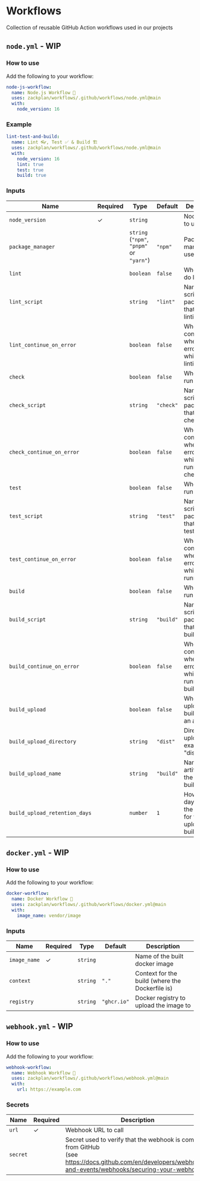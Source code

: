 # Workflows

Collection of reusable GitHub Action workflows used in our projects

## `node.yml` - WIP

### How to use

Add the following to your workflow:
```yaml
node-js-workflow:
  name: Node.js Workflow 📝
  uses: zackplan/workflows/.github/workflows/node.yml@main
  with:
    node_version: 16
```

### Example

```yaml
lint-test-and-build:
  name: Lint 👓, Test ✅ & Build 🏗
  uses: zackplan/workflows/.github/workflows/node.yml@main
  with:
    node_version: 16
    lint: true
    test: true
    build: true
```

### Inputs

| Name                          | Required | Type                                     | Default   | Description                                                      | 
|-------------------------------|----------|------------------------------------------|-----------|------------------------------------------------------------------|
| `node_version`                | ✓        | `string`                                 |           | Node version to use                                              |
| `package_manager`             |          | `string` (`"npm"`, `"pnpm"` or `"yarn"`) | `"npm"`   | Package manager to use                                           |
| `lint`                        |          | `boolean`                                | `false`   | Whether to do linting                                            |
| `lint_script`                 |          | `string`                                 | `"lint"`  | Name of the script in package.json that does linting             |
| `lint_continue_on_error`      |          | `boolean`                                | `false`   | Whether to continue when an error occurs while doing linting     |
| `check`                       |          | `boolean`                                | `false`   | Whether to run checks                                            |
| `check_script`                |          | `string`                                 | `"check"` | Name of the script in package.json that runs checks              |
| `check_continue_on_error`     |          | `boolean`                                | `false`   | Whether to continue when an error occurs while running checks    |
| `test`                        |          | `boolean`                                | `false`   | Whether to run tests                                             |
| `test_script`                 |          | `string`                                 | `"test"`  | Name of the script in package.json that runs tests               |
| `test_continue_on_error`      |          | `boolean`                                | `false`   | Whether to continue when an error occurs while running tests     |
| `build`                       |          | `boolean`                                | `false`   | Whether to run the build                                         |
| `build_script`                |          | `string`                                 | `"build"` | Name of the script in package.json that runs the build           |
| `build_continue_on_error`     |          | `boolean`                                | `false`   | Whether to continue when an error occurs while running the build |
| `build_upload`                |          | `boolean`                                | `false`   | Whether to upload the built files as an artifact                 |
| `build_upload_directory`      |          | `string`                                 | `"dist"`  | Directory to upload (for example "dist")                         |
| `build_upload_name`           |          | `string`                                 | `"build"` | Name of the artifact for the uploaded build files                |
| `build_upload_retention_days` |          | `number`                                 | `1`       | How many days to keep the artifact for the uploaded build files  |


## `docker.yml` - WIP

### How to use

Add the following to your workflow:
```yaml
docker-workflow:
  name: Docker Workflow 🐳
  uses: zackplan/workflows/.github/workflows/docker.yml@main
  with:
    image_name: vendor/image
```

### Inputs

| Name         | Required | Type     | Default     | Description                                     |
|--------------|----------|----------|-------------|-------------------------------------------------|
| `image_name` | ✓        | `string` |             | Name of the built docker image                  |
| `context`    |          | `string` | `"."`       | Context for the build (where the Dockerfile is) |
| `registry`   |          | `string` | `"ghcr.io"` | Docker registry to upload the image to          |


## `webhook.yml` - WIP

### How to use

Add the following to your workflow:
```yaml
webhook-workflow:
  name: Webhook Workflow 🔗
  uses: zackplan/workflows/.github/workflows/webhook.yml@main
  with:
    url: https://example.com
```

### Secrets

| Name     | Required | Description                                                                                                                                                      |
|----------|----------|------------------------------------------------------------------------------------------------------------------------------------------------------------------|
| `url`    | ✓        | Webhook URL to call                                                                                                                                              |
| `secret` |          | Secret used to verify that the webhook is coming from GitHub<br/>(see https://docs.github.com/en/developers/webhooks-and-events/webhooks/securing-your-webhooks) |

